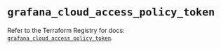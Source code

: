 # `grafana_cloud_access_policy_token`

Refer to the Terraform Registry for docs: [`grafana_cloud_access_policy_token`](https://registry.terraform.io/providers/grafana/grafana/3.15.3/docs/resources/cloud_access_policy_token).
